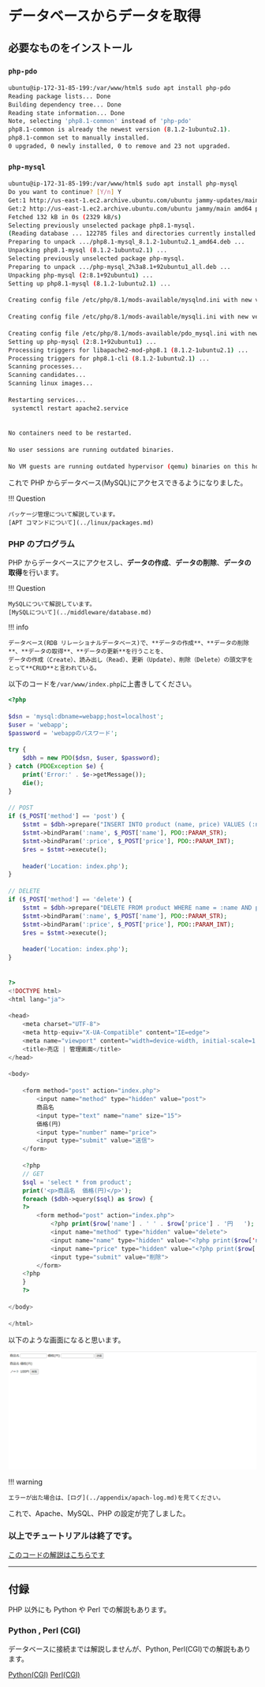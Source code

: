 # データベースからデータを取得

## 必要なものをインストール

### `php-pdo`

```sh
ubuntu@ip-172-31-85-199:/var/www/html$ sudo apt install php-pdo
Reading package lists... Done
Building dependency tree... Done
Reading state information... Done
Note, selecting 'php8.1-common' instead of 'php-pdo'
php8.1-common is already the newest version (8.1.2-1ubuntu2.1).
php8.1-common set to manually installed.
0 upgraded, 0 newly installed, 0 to remove and 23 not upgraded.
```

### `php-mysql`

```sh
ubuntu@ip-172-31-85-199:/var/www/html$ sudo apt install php-mysql
Do you want to continue? [Y/n] Y
Get:1 http://us-east-1.ec2.archive.ubuntu.com/ubuntu jammy-updates/main amd64 php8.1-mysql amd64 8.1.2-1ubuntu2.1 [130 kB]
Get:2 http://us-east-1.ec2.archive.ubuntu.com/ubuntu jammy/main amd64 php-mysql all 2:8.1+92ubuntu1 [1834 B]
Fetched 132 kB in 0s (2329 kB/s)
Selecting previously unselected package php8.1-mysql.
(Reading database ... 122785 files and directories currently installed.)
Preparing to unpack .../php8.1-mysql_8.1.2-1ubuntu2.1_amd64.deb ...
Unpacking php8.1-mysql (8.1.2-1ubuntu2.1) ...
Selecting previously unselected package php-mysql.
Preparing to unpack .../php-mysql_2%3a8.1+92ubuntu1_all.deb ...
Unpacking php-mysql (2:8.1+92ubuntu1) ...
Setting up php8.1-mysql (8.1.2-1ubuntu2.1) ...

Creating config file /etc/php/8.1/mods-available/mysqlnd.ini with new version

Creating config file /etc/php/8.1/mods-available/mysqli.ini with new version

Creating config file /etc/php/8.1/mods-available/pdo_mysql.ini with new version
Setting up php-mysql (2:8.1+92ubuntu1) ...
Processing triggers for libapache2-mod-php8.1 (8.1.2-1ubuntu2.1) ...
Processing triggers for php8.1-cli (8.1.2-1ubuntu2.1) ...
Scanning processes...
Scanning candidates...
Scanning linux images...

Restarting services...
 systemctl restart apache2.service


No containers need to be restarted.

No user sessions are running outdated binaries.

No VM guests are running outdated hypervisor (qemu) binaries on this host.
```

これで PHP からデータベース(MySQL)にアクセスできるようになりました。

!!! Question

    パッケージ管理について解説しています。
    [APT コマンドについて](../linux/packages.md)

### PHP のプログラム

PHP からデータベースにアクセスし、**データの作成**、**データの削除**、**データの取得**を行います。

!!! Question

    MySQLについて解説しています。
    [MySQLについて](../middleware/database.md)

!!! info

    データベース(RDB リレーショナルデータベース)で、**データの作成**、**データの削除**、**データの取得**、**データの更新**を行うことを、
    データの作成（Create）、読み出し（Read）、更新（Update）、削除（Delete）の頭文字をとって**CRUD**と言われている。

以下のコードを`/var/www/index.php`に上書きしてください。

```php
<?php

$dsn = 'mysql:dbname=webapp;host=localhost';
$user = 'webapp';
$password = 'webappのパスワード';

try {
    $dbh = new PDO($dsn, $user, $password);
} catch (PDOException $e) {
    print('Error:' . $e->getMessage());
    die();
}

// POST
if ($_POST['method'] == 'post') {
    $stmt = $dbh->prepare("INSERT INTO product (name, price) VALUES (:name, :price)");
    $stmt->bindParam(':name', $_POST['name'], PDO::PARAM_STR);
    $stmt->bindParam(':price', $_POST['price'], PDO::PARAM_INT);
    $res = $stmt->execute();

    header('Location: index.php');
}

// DELETE
if ($_POST['method'] == 'delete') {
    $stmt = $dbh->prepare("DELETE FROM product WHERE name = :name AND price=:price");
    $stmt->bindParam(':name', $_POST['name'], PDO::PARAM_STR);
    $stmt->bindParam(':price', $_POST['price'], PDO::PARAM_INT);
    $res = $stmt->execute();

    header('Location: index.php');
}


?>
<!DOCTYPE html>
<html lang="ja">

<head>
    <meta charset="UTF-8">
    <meta http-equiv="X-UA-Compatible" content="IE=edge">
    <meta name="viewport" content="width=device-width, initial-scale=1.0">
    <title>売店 | 管理画面</title>
</head>

<body>

    <form method="post" action="index.php">
        <input name="method" type="hidden" value="post">
        商品名
        <input type="text" name="name" size="15">
        価格(円)
        <input type="number" name="price">
        <input type="submit" value="送信">
    </form>

    <?php
    // GET
    $sql = 'select * from product';
    print('<p>商品名  価格(円)</p>');
    foreach ($dbh->query($sql) as $row) {
    ?>
        <form method="post" action="index.php">
            <?php print($row['name'] . ' ' . $row['price'] . '円   '); ?>
            <input name="method" type="hidden" value="delete">
            <input name="name" type="hidden" value="<?php print($row['name']); ?>">
            <input name="price" type="hidden" value="<?php print($row['price']); ?>">
            <input type="submit" value="削除">
        </form>
    <?php
    }
    ?>

</body>

</html>
```

以下のような画面になると思います。

![](../../assets/images/get_db_item_php.png)

!!! warning

    エラーが出た場合は、[ログ](../appendix/apach-log.md)を見てください。

これで、Apache、MySQL、PHP の設定が完了しました。

### 以上でチュートリアルは終了です。

[このコードの解説はこちらです](./php-tutorial.md)

---

## 付録

PHP 以外にも Python や Perl での解説もあります。

### Python , Perl (CGI)

データベースに接続までは解説しませんが、Python, Perl(CGI)での解説もあります。

[Python(CGI)](../appendix/python.md)
[Perl(CGI)](../appendix/perl.md)
